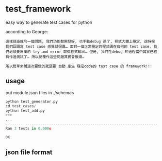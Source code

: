 # test_framework
easy way to generate test cases for python

according to George:
```
這樣就造成令一個問題, 我們功能都開發好, 也手動debug 過了, 程式大體上穩定, 這時候我們回頭寫 test case 感覺就很蠢… 面對一個正常穩定的程式碼在寫他的 test case, 我們必須要反覆的 try and error 取得程式輸出… 但是, 我們在debug 的過程當中其實已經有作過測試了… 所以反覆作這些問題其實會很煩…

所以簡單來說這次要做的就是要 自動 產生 穩定code的 test case 的 framework!!!
```


## usage

put module.json files in ./schemas

```python
python test_generator.py
cd test_cases/
python test_add.py
>>> 
...
----------------------------------------------------------------------
Ran 3 tests in 0.000s

OK
```

## json file format



